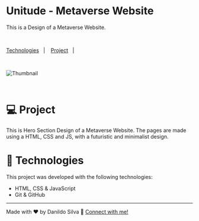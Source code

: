 <h1> Unitude - Metaverse Website </h1>

<p>
This is a Design of a Metaverse Website.
</p>

<br>

<p>
  <a href="#-technologies">Technologies</a>&nbsp;&nbsp;&nbsp;|&nbsp;&nbsp;&nbsp;
  <a href="#-project">Project</a>&nbsp;&nbsp;&nbsp;|&nbsp;&nbsp;&nbsp;
</p>

<br>

<p>
  <img alt="Thumbnail" src="assets/New Project.png">
</p>

<br>

# 💻 Project

This is Hero Section Design of a Metaverse Website.
The pages are made using a HTML, CSS and JS, with a futuristic and minimalist design.


# 🚀 Technologies

This project was developed with the following technologies:

- HTML, CSS & JavaScript
- Git & GitHub

---

Made with ♥ by Danildo Silva :wave: [Connect with me!](https://www.linkedin.com/in/danildosilva/)
